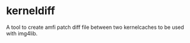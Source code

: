 # kerneldiff
A tool to create amfi patch diff file between two kernelcaches to be used with img4lib.
